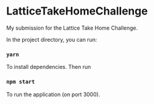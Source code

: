 # LatticeTakeHomeChallenge
My submission for the Lattice Take Home Challenge.

In the project directory, you can run:

### `yarn`

To install dependencies. Then run

### `npm start`

To run the application (on port 3000).
